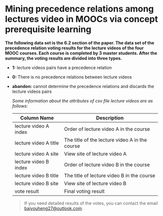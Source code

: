 # Mining precedence relations among lectures video in MOOCs via concept prerequisite learning

**The following data set is the 6.2 section of the paper. The data set of the precedence relation voting results for the lecture videos of the four MOOC courses. Each course is completed by 3 master students. After the summary, the voting results are divided into three types.**

- **1:** lecture videos pairs have a  precedence relation

- **0:** There is no precedence relations between lecture videos

- **abandon:** cannot determine the precedence relations and discards the lecture videos pairs

  

  *Some information about the attributes of csv file  lecture videos are as follows:*

  | Column Name           | Description                                    |
  | --------------------- | ---------------------------------------------- |
  | lecture video A index | Order of lecture video A in the course         |
  | lecture video A title | The title of the lecture video A in the course |
  | lecture video A site  | View site of lecture video A                   |
  | lecture video B index | Order of lecture video B in the course         |
  | lecture video B title | The title of lecture video B in the course     |
  | lecture video B site  | View site of lecture video B                   |
  | vote result           | Final voting result                            |

  > If you need detailed results of the votes, you can contact the email baiyouheng27@outlook.com.
